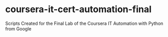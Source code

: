 # coursera-it-cert-automation-final
Scripts Created for the Final Lab of the Coursera IT Automation with Python from Google

